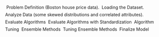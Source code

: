  Problem Definition (Boston house price data).
 Loading the Dataset.
 Analyze Data (some skewed distributions and correlated attributes).
 Evaluate Algorithms 
 Evaluate Algorithms with Standardization 
 Algorithm Tuning 
 Ensemble Methods
 Tuning Ensemble Methods 
 Finalize Model 

